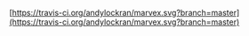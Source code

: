 [https://travis-ci.org/andylockran/marvex.svg?branch=master](https://travis-ci.org/andylockran/marvex.svg?branch=master)
